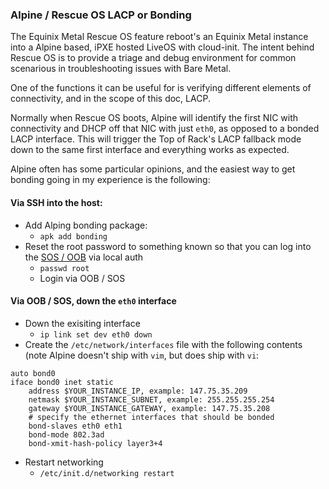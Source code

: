 ### Alpine / Rescue OS LACP or Bonding

The Equinix Metal Rescue OS feature reboot's an Equinix Metal instance into a Alpine based, iPXE hosted LiveOS with cloud-init. The intent behind Rescue OS is to provide a triage and debug environment for common scenarious in troubleshooting issues with Bare Metal.

One of the functions it can be useful for is verifying different elements of connectivity, and in the scope of this doc, LACP.

Normally when Rescue OS boots, Alpine will identify the first NIC with connectivity and DHCP off that NIC with just `eth0`, as opposed to a bonded LACP interface. This will trigger the Top of Rack's LACP fallback mode down to the same first interface and everything works as expected.

Alpine often has some particular opinions, and the easiest way to get bonding going in my experience is the following:

#### Via SSH into the host:
- Add Alping bonding package:
	- `apk add bonding`
- Reset the root password to something known so that you can log into the  [SOS / OOB](https://metal.equinix.com/developers/docs/resilience-recovery/serial-over-ssh/) via local auth
	- `passwd root`
	- Login via OOB / SOS
#### Via OOB / SOS, down the `eth0` interface
- Down the exisiting interface
	- `ip link set dev eth0 down`
- Create the `/etc/network/interfaces` file with the following contents (note Alpine doesn't ship with `vim`, but does ship with `vi`:
```
auto bond0
iface bond0 inet static
	address $YOUR_INSTANCE_IP, example: 147.75.35.209
	netmask $YOUR_INSTANCE_SUBNET, example: 255.255.255.254
	gateway $YOUR_INSTANCE_GATEWAY, example: 147.75.35.208
	# specify the ethernet interfaces that should be bonded
	bond-slaves eth0 eth1
	bond-mode 802.3ad
	bond-xmit-hash-policy layer3+4
```
- Restart networking
	- `/etc/init.d/networking restart`
